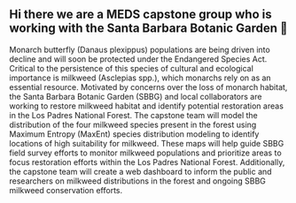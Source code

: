 ## Hi there we are a MEDS capstone group who is working with the Santa Barbara Botanic Garden 🦋 


Monarch butterfly (Danaus plexippus) populations are being driven into decline and will soon be protected under the Endangered Species Act. Critical to the persistence of this species of cultural and ecological importance is milkweed (Asclepias spp.), which monarchs rely on as an essential resource. Motivated by concerns over the loss of monarch habitat, the Santa Barbara Botanic Garden (SBBG) and local collaborators are working to restore milkweed habitat and identify potential restoration areas in the Los Padres National Forest. The capstone team will model the distribution of the four milkweed species present in the forest using Maximum Entropy (MaxEnt) species distribution modeling to identify locations of high suitability for milkweed. These maps will help guide SBBG field survey efforts to monitor milkweed populations and prioritize areas to focus restoration efforts within the Los Padres National Forest. Additionally, the capstone team will create a web dashboard to inform the public and researchers on milkweed distributions in the forest and ongoing SBBG milkweed conservation efforts. 
